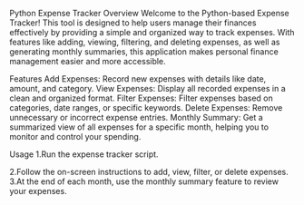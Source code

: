 Python Expense Tracker
Overview
Welcome to the Python-based Expense Tracker! This tool is designed to help users manage their finances effectively by providing a 
simple and organized way to track expenses. With features like adding, viewing, filtering, and deleting expenses, as well as generating 
monthly summaries, this application makes personal finance management easier and more accessible.

Features
Add Expenses: Record new expenses with details like date, amount, and category.
View Expenses: Display all recorded expenses in a clean and organized format.
Filter Expenses: Filter expenses based on categories, date ranges, or specific keywords.
Delete Expenses: Remove unnecessary or incorrect expense entries.
Monthly Summary: Get a summarized view of all expenses for a specific month, helping you to monitor and control your spending.

Usage
1.Run the expense tracker script.

2.Follow the on-screen instructions to add, view, filter, or delete expenses.
3.At the end of each month, use the monthly summary feature to review your expenses.
